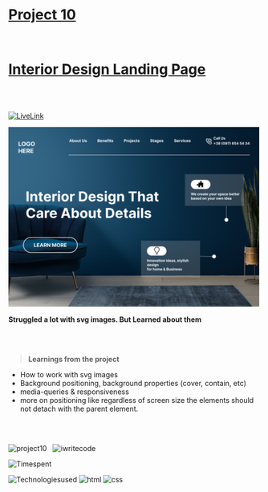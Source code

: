 # [Project 10](https://jagadeeshproject10.netlify.app/)

<br>

# [Interior Design Landing Page](https://jagadeeshproject10.netlify.app/)

<br><br>

[![LiveLink](https://img.shields.io/badge/Live%20Link-Click%20here-red)](https://jagadeeshproject10.netlify.app/)


![image](./images/10.png)

**Struggled a lot with svg images. But Learned about them**

<br><br>


>**Learnings from the project**

- How to work with svg images
- Background positioning, background properties (cover, contain, etc)
- media-queries & responsiveness
- more on positioning like regardless of screen size the elements should not detach with the parent element. 

<br><br>

![project10](https://img.shields.io/badge/Project-10-orange)  &nbsp; ![iwritecode](https://img.shields.io/badge/iwrite-code-green)

![Timespent](https://img.shields.io/badge/Time%20spent-5.5%20hours-blue)

![Technologiesused](https://img.shields.io/badge/-Technologies%20used-informational)
![html](https://img.shields.io/badge/-html-blueviolet) 
![css](https://img.shields.io/badge/-css-ff69b4)